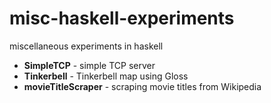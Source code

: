 # misc-haskell-experiments
miscellaneous experiments in haskell
- **SimpleTCP** - simple TCP server
- **Tinkerbell** - Tinkerbell map using Gloss
- **movieTitleScraper** - scraping movie titles from Wikipedia
